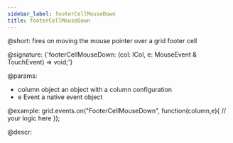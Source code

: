 ```yaml
---
sidebar_label: footerCellMouseDown
title: footerCellMouseDown
---          
```


@short: fires on moving the mouse pointer over a grid footer cell

@signature: {'footerCellMouseDown: (col: ICol, e: MouseEvent & TouchEvent) => void;'}

@params:
- column		object		an object with a column configuration
- e				Event		a native event object

@example:
grid.events.on("FooterCellMouseDown", function(column,e){
    // your logic here
});

@descr:
